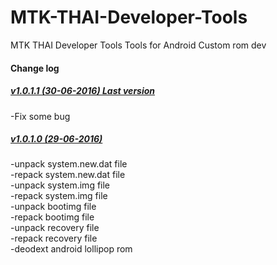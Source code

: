 # MTK-THAI-Developer-Tools
MTK THAI Developer Tools Tools for Android Custom rom dev
 
<h4><b>Change log</b></h4>
<h5><a href="https://www.androidfilehost.com/?fid=24591023225177313">v1.0.1.1 (30-06-2016) Last version </a></h5>
-Fix some bug<br>
<h5><a href="https://www.androidfilehost.com/?fid=24591023225177291">v1.0.1.0 (29-06-2016) </a></h5>
-unpack system.new.dat file<br>
-repack system.new.dat file <br>
-unpack system.img file <br>
-repack system.img file <br>
-unpack bootimg file <br>
-repack bootimg file <br>
-unpack recovery file <br>
-repack recovery file <br>
-deodext android lollipop rom<br>

